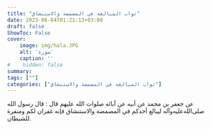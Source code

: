 ```yaml
---
title: "ثواب المبالغة في المضمضة والاستنشاق"
date: 2023-06-04T01:21:13+03:00
draft: false
ShowToc: False
cover:
    image: img/hala.JPG
    alt: 'صورة'
    caption: ''
#    hidden: false
summary: 
tags: [""]
categories: ["ثواب المبالغة في المضمضة والاستنشاق"]
---
```

عن جعفر بن محمد عن أبيه عن
آبائه صلوات الله عليهم قال : قال رسول الله صلى‌الله‌عليه‌وآله ليبالغ أحدكم في
المضمضة والاستنشاق فإنه غفران لكم ومنفرة للشيطان.

